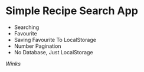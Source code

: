<h1>Simple Recipe Search App</h1>
<ul>
<li>Searching</li>
<li>Favourite</li>
<li>Saving Favourite To LocalStorage</li>
<li>Number Pagination</li>
<li>No Database, Just LocalStorage</li>
</ul>

<i>Winks</i>
